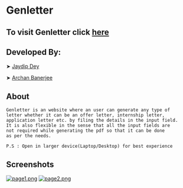 # Genletter
## To visit Genletter click [here](https://genletter.herokuapp.com/)


## Developed By:
 ➤ [Jaydip Dey](https://github.com/jaydip1235)

 ➤ [Archan Banerjee](https://github.com/ArchanJS)

 ## About
    Genletter is an website where an user can generate any type of
    letter whether it can be an offer letter, internship letter,
    application letter etc. by filing the details in the input field.
    It is also flexible in the sense that all the input fields are
    not required while generating the pdf so that it can be done
    as per the needs.
    
    P.S : Open in larger device(Laptop/Desktop) for best experience

## Screenshots
[![page1.png](https://i.postimg.cc/VLzkQct2/page1.png)](https://postimg.cc/YjyHYZbx)
[![page2.png](https://i.postimg.cc/L5DR6nPw/page2.png)](https://postimg.cc/Mfng9Zdm)
